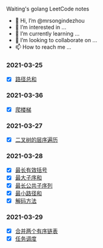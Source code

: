 Waiting's golang LeetCode notes

- 👋 Hi, I’m @mrsongindezhou
- 👀 I’m interested in ...
- 🌱 I’m currently learning ...
- 💞️ I’m looking to collaborate on ...
- 📫 How to reach me ...

### 2021-03-25
- [x] [路径总和](https://github.com/mrsongindezhou/LeetCode-Notes-Waiting/blob/main/2021-03-25/%E8%B7%AF%E5%BE%84%E6%80%BB%E5%92%8C.go)

### 2021-03-36
- [x] [爬楼梯](https://github.com/mrsongindezhou/LeetCode-Notes-Waiting/blob/main/2021-03-26/leetcode-70.%E7%88%AC%E6%A5%BC%E6%A2%AF.go)

### 2021-03-27
- [x] [二叉树的层序遍历](https://github.com/mrsongindezhou/LeetCode-Notes-Waiting/tree/main/2021-03-27)

### 2021-03-28
- [x] [最长有效括号](https://github.com/mrsongindezhou/LeetCode-Notes-Waiting/blob/main/2021-03-28/leetcode-32.%E6%9C%80%E9%95%BF%E6%9C%89%E6%95%88%E6%8B%AC%E5%8F%B7.go)
- [x] [最大子序和](https://github.com/mrsongindezhou/LeetCode-Notes-Waiting/blob/main/2021-03-28/leetcode-53.%E6%9C%80%E5%A4%A7%E5%AD%90%E5%BA%8F%E5%92%8C.go)
- [x] [最长公共子序列](https://github.com/mrsongindezhou/LeetCode-Notes-Waiting/blob/main/2021-03-28/leetcode-1143.%E6%9C%80%E9%95%BF%E5%85%AC%E5%85%B1%E5%AD%90%E5%BA%8F%E5%88%97.go)
- [x] [最小路径和](https://github.com/mrsongindezhou/LeetCode-Notes-Waiting/blob/main/2021-03-28/leetcode-64.%E6%9C%80%E5%B0%8F%E8%B7%AF%E5%BE%84%E5%92%8C.go)
- [x] [解码方法](https://github.com/mrsongindezhou/LeetCode-Notes-Waiting/blob/main/2021-03-28/leetcode-91.%E8%A7%A3%E7%A0%81%E6%96%B9%E6%B3%95.go)

### 2021-03-29
- [x] [合并两个有序链表](https://github.com/mrsongindezhou/LeetCode-Notes-Waiting/blob/main/2021-03-29/leetcode-21.%E5%90%88%E5%B9%B6%E4%B8%A4%E4%B8%AA%E6%9C%89%E5%BA%8F%E9%93%BE%E8%A1%A8.go)
- [x] [任务调度](https://github.com/mrsongindezhou/LeetCode-Notes-Waiting/blob/main/2021-03-29/leetcode-621.%E4%BB%BB%E5%8A%A1%E8%B0%83%E5%BA%A6.go)